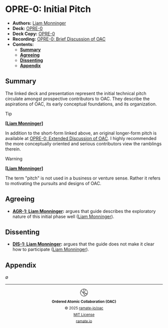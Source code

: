 # OPRE-0: Initial Pitch
- **Authors:** [Liam Monninger](mailto:liam@ramate.io)
- **Deck:** [OPRE-0](https://docs.google.com/presentation/d/16Vaat7X2z5lplTmRi-dVR2EgKFlJKq3q6WenoNqSrVo/edit?usp=sharing)
- **Deck Copy:** [OPRE-0](./OPRE-0_%20Ordered%20Atomic%20Collaboration.pdf)
- **Recording:** [OPRE-0: Brief Discussion of OAC](https://www.loom.com/share/e04c02c50c804a158b6d275bfe67a662?sid=e6188b64-37cf-4e8c-98c5-745d44733c93)
- **Contents:**
  - **[Summary](#summary)**
  - **[Agreeing](#agreeing)**
  - **[Dissenting](#dissenting)**
  - **[Appendix](#appendix)**

## Summary
The linked deck and presentation represent the initial technical pitch circulate amongst prospective contributors to OAC. They describe the aspirations of OAC, its early conceptual foundations, and its organization.

> [!TIP]
> **[[Liam Monninger]](mailto:liam@ramate.io)**
>
> In addition to the short-form linked above, an original longer-form pitch is available at [OPRE-0: Extended Discussion of OAC](https://www.loom.com/share/3f38153268824a22b4efdd65e453cc40?sid=44f2f12d-b5fe-47fe-8316-691fb084280e). I highly recommended the more conceptually oriented and serious contributors view the ramblings therein.

> [!WARNING]
> **[[Liam Monninger]](mailto:liam@ramate.io)**
>
> The term "pitch" is not used in a business or venture sense. Rather it refers to motivating the pursuits and designs of OAC.

## Agreeing
- **[AGR-1: Liam Monninger](./agreeing/agr-001-liam-monninger/README.md):** argues that guide describes the exploratory nature of this initial phase well ([Liam Monninger](mailto:liam@ramate.io)).

## Dissenting
- **[DIS-1: Liam Monninger](./dissenting/dis-001-liam-monninger/README.md):** argues that the guide does not make it clear how to participate ([Liam Monninger](mailto:liam@ramate.io)).

## Appendix
$\emptyset$

<!--OAC FOOTER: DO NOT REMOVE THIS LINE-->
---

<div align="center">
  <a href="https://github.com/ramate-io/oac">
    <picture>
      <source srcset="/assets/oac-inverted-transparent.png" media="(prefers-color-scheme: dark)">
      <img height="24" src="/assets/oac-transparent.png" alt="OAC"/>
    </picture>
  </a>
  <br/>
  <sub>
    <b>Ordered Atomic Collaboration (OAC)</b>
    <br/>
    &copy; 2025 <a href="https://github.com/ramate-io/oac">ramate-io/oac</a>
    <br/>
    <a href="https://github.com/ramate-io/oac/blob/main/LICENSE">MIT License</a>
    <br/>
    <a href="https://www.ramate.io">ramate.io</a>
  </sub>
</div>
